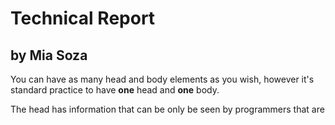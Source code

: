 # Technical Report
## by Mia Soza

You can have as many head and body elements as you wish, however it's standard practice to have <b>one</b> head and <b>one</b> body.

The head has information that can be only be seen by programmers that are 
